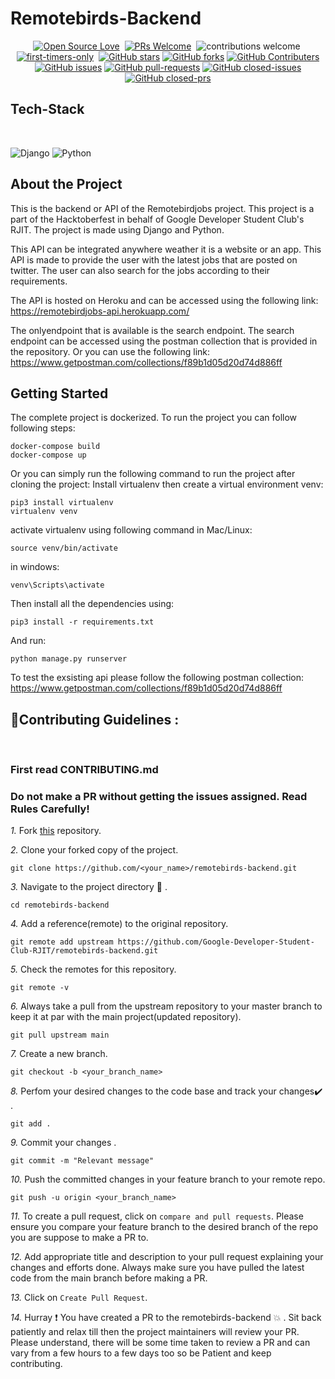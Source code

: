 # Remotebirds-Backend

<div align="center">

[![Open Source Love](https://badges.frapsoft.com/os/v1/open-source.svg?v=102)](https://github.com/Google-Developer-Student-Club-RJIT/remotebirds-backend)&nbsp;
[![PRs Welcome](https://img.shields.io/badge/PRs-Welcome-brightgreen.svg?style=flat&logo=github)](https://github.com/Google-Developer-Student-Club-RJIT/remotebirds-backend)&nbsp;
![contributions welcome](https://img.shields.io/static/v1.svg?label=Contributions&message=Welcome&color=brightgreen&style=flat&logo=github)&nbsp;
[![first-timers-only](https://img.shields.io/badge/first--timers--only-friendly-blue.svg?style=flat)](https://github.com/Google-Developer-Student-Club-RJIT/remotebirds-backend)&nbsp;
[![GitHub stars](https://img.shields.io/github/stars/Google-Developer-Student-Club-RJIT/remotebirds-backend)](https://github.com/Google-Developer-Student-Club-RJIT/remotebirds-backend/stargazers)
[![GitHub forks](https://img.shields.io/github/forks/Google-Developer-Student-Club-RJIT/remotebirds-backend)](https://github.com/Google-Developer-Student-Club-RJIT/remotebirds-backend/network/members)
[![GitHub Contributers](https://img.shields.io/github/contributors/Google-Developer-Student-Club-RJIT/remotebirds-backend)](https://github.com/Google-Developer-Student-Club-RJIT/remotebirds-backend/graphs/contributors)
[![GitHub issues](https://img.shields.io/github/issues/Google-Developer-Student-Club-RJIT/remotebirds-backend)](https://github.com/Google-Developer-Student-Club-RJIT/remotebirds-backend/issues)
[![GitHub pull-requests](https://img.shields.io/github/issues-pr/Google-Developer-Student-Club-RJIT/remotebirds-backend)](https://github.com/Google-Developer-Student-Club-RJIT/remotebirds-backend/pulls)
[![GitHub closed-issues](https://img.shields.io/github/issues-closed-raw/Google-Developer-Student-Club-RJIT/remotebirds-backend)](https://github.com/Google-Developer-Student-Club-RJIT/remotebirds-backend/pulls)
[![GitHub closed-prs](https://img.shields.io/github/issues-pr-closed-raw/Google-Developer-Student-Club-RJIT/remotebirds-backend)](https://github.com/Google-Developer-Student-Club-RJIT/remotebirds-backend/pulls)

</div>

## Tech-Stack

<br>

![Django](https://img.shields.io/badge/-Django-092E20?style=plastic&logo=Django)
![Python](https://img.shields.io/badge/-Python-8fcfd1?style=plastic&logo=Python)

## About the Project

This is the backend or API of the Remotebirdjobs project. This project is a part of the Hacktoberfest in behalf of Google Developer Student Club's RJIT. The project is made using Django and Python.

This API can be integrated anywhere weather it is a website or an app. This API is made to provide the user with the latest jobs that are posted on twitter. The user can also search for the jobs according to their requirements.

The API is hosted on Heroku and can be accessed using the following link:
https://remotebirdjobs-api.herokuapp.com/

The onlyendpoint that is available is the search endpoint. The search endpoint can be accessed using the postman collection that is provided in the repository. Or you can use the following link: https://www.getpostman.com/collections/f89b1d05d20d74d886ff

## Getting Started

The complete project is dockerized. To run the project you can follow following steps:

```
docker-compose build
docker-compose up
```

Or you can simply run the following command to run the project after cloning the project:
Install virtualenv then create a virtual environment venv:
```
pip3 install virtualenv
virtualenv venv
```
activate virtualenv using following command in Mac/Linux:

```
source venv/bin/activate
```
in windows:
```
venv\Scripts\activate
```

Then install all the dependencies using:
```
pip3 install -r requirements.txt
```
And run:
```
python manage.py runserver
```

To test the exsisting api please follow the following postman collection:
https://www.getpostman.com/collections/f89b1d05d20d74d886ff

## 📌Contributing Guidelines :
<br>
<h3>First read CONTRIBUTING.md</h3>

### Do not make a PR without getting the issues assigned. Read Rules Carefully!

*1.* Fork [this](https://github.com/Google-Developer-Student-Club-RJIT/remotebirds-backend) repository.

*2.* Clone your forked copy of the project.

```
git clone https://github.com/<your_name>/remotebirds-backend.git
```

*3.* Navigate to the project directory :file_folder: .

```
cd remotebirds-backend
```

*4.* Add a reference(remote) to the original repository.

```
git remote add upstream https://github.com/Google-Developer-Student-Club-RJIT/remotebirds-backend.git
```

*5.* Check the remotes for this repository.

```
git remote -v
```

*6.* Always take a pull from the upstream repository to your master branch to keep it at par with the main project(updated repository).

```
git pull upstream main
```

*7.* Create a new branch.

```
git checkout -b <your_branch_name>
```

*8.* Perfom your desired changes to the code base and track your changes:heavy_check_mark: .

```
git add .
```

*9.* Commit your changes .

```
git commit -m "Relevant message"
```

*10.* Push the committed changes in your feature branch to your remote repo.

```
git push -u origin <your_branch_name>
```

*11.* To create a pull request, click on `compare and pull requests`. Please ensure you compare your feature branch to the desired branch of the repo you are suppose to make a PR to.

*12.* Add appropriate title and description to your pull request explaining your changes and efforts done. Always make sure you have pulled the latest code from the main branch before making a PR.

*13.* Click on `Create Pull Request`.

*14.* Hurray ❗ You have created a PR to the remotebirds-backend 💥 . Sit back patiently and relax till then the project maintainers will review your PR. Please understand, there will be some time taken to review a PR and can vary from a few hours to a few days too so be Patient and keep contributing.




